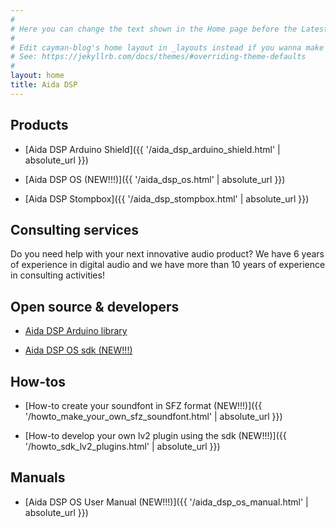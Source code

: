 ```yaml
---
#
# Here you can change the text shown in the Home page before the Latest Posts section.
#
# Edit cayman-blog's home layout in _layouts instead if you wanna make some changes
# See: https://jekyllrb.com/docs/themes/#overriding-theme-defaults
#
layout: home
title: Aida DSP
---
```


## Products

- [Aida DSP Arduino Shield]({{ '/aida_dsp_arduino_shield.html' | absolute_url }})

- [Aida DSP OS (NEW!!!)]({{ '/aida_dsp_os.html' | absolute_url }})

- [Aida DSP Stompbox]({{ '/aida_dsp_stompbox.html' | absolute_url }})

## Consulting services

Do you need help with your next innovative audio product? We have 6 years of experience
in digital audio and we have more than 10 years of experience in consulting activities!

## Open source & developers

- [Aida DSP Arduino library](https://github.com/AidaDSP/AidaDSP/tree/master/Software/Libraries)

- [Aida DSP OS sdk (NEW!!!)](https://drive.google.com/drive/folders/1hVDwNKM-71I9deZ_zFdNpo2buZoSFEat?usp=sharing)

## How-tos

- [How-to create your soundfont in SFZ format (NEW!!!)]({{ '/howto_make_your_own_sfz_soundfont.html' | absolute_url }})

- [How-to develop your own lv2 plugin using the sdk (NEW!!!)]({{ '/howto_sdk_lv2_plugins.html' | absolute_url }})

## Manuals

- [Aida DSP OS User Manual (NEW!!!)]({{ '/aida_dsp_os_manual.html' | absolute_url }})
